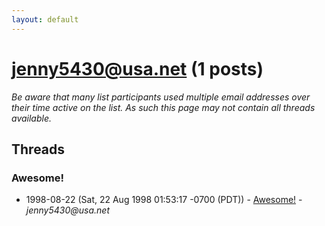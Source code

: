 ```yaml
---
layout: default
---
```


# jenny5430@usa.net (1 posts)

_Be aware that many list participants used multiple email addresses over their time active on the list. As such this page may not contain all threads available._

## Threads

### Awesome!
+ 1998-08-22 (Sat, 22 Aug 1998 01:53:17 -0700 (PDT)) - [Awesome!](/archive/1998/08/b57566f412207a2c1fc10e877b06a9c7171b05a93bffabc886155efd1ce3b726) - _jenny5430@usa.net_

